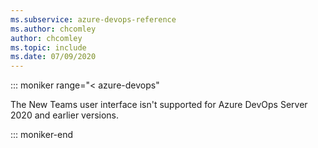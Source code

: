 ```yaml
---
ms.subservice: azure-devops-reference
ms.author: chcomley
author: chcomley
ms.topic: include
ms.date: 07/09/2020
---
```


::: moniker range="< azure-devops"

The New Teams user interface isn't supported for Azure DevOps Server 2020 and earlier versions.  

::: moniker-end